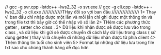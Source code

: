 // gcc -g svr.cpp -lstdc++ -lws2_32 -o svr.exe
// gcc -g cli.cpp -lstdc++ -lws2_32 -o cli.exe
/////////////THay đổi so với ban đầu //////////////////
1> Thay vì ban đầu chỉ nhập được một lần và mỗi lần chỉ ghi được một thông tin và trong
file txt thì bây giờ có thể nhập vô số lần
2> THêm các phương thức getter , setter cho class .
3> Dữ liệu khi nhận được sẽ được lưu vào trong class , và dữ liệu khi gửi sẽ được chuyển
đi cách lấy dữ liệu trong class ( sử dụng getter ) thay vì là chuyển đi những dữ liệu nhận được
từ phía client
4> Thêm thông tin tuổi cho sinh viên
5> Format lại những dữ liệu lưu trong file txt sao cho chúng thành hàng dễ đọc hơn
